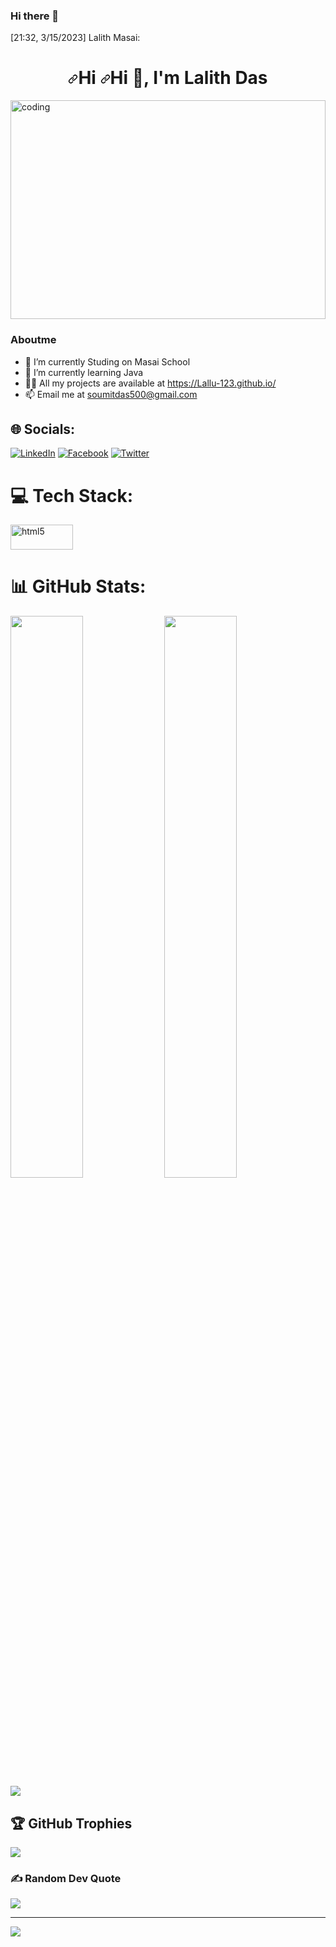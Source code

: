 ### Hi there 👋

[21:32, 3/15/2023] Lalith Masai: <!-- ### Hi there 👋 i'm Lalith -->

<h1 align="center" dir="auto"><a id="user-content-hi--im-madhusudan-amoli" class="anchor" aria-hidden="true" href="#hi--im-madhusudan-amoli"><svg class="octicon octicon-link" viewBox="0 0 16 16" version="1.1" width="16" height="16" aria-hidden="true"><path fill-rule="evenodd" d="M7.775 3.275a.75.75 0 001.06 1.06l1.25-1.25a2 2 0 112.83 2.83l-2.5 2.5a2 2 0 01-2.83 0 .75.75 0 00-1.06 1.06 3.5 3.5 0 004.95 0l2.5-2.5a3.5 3.5 0 00-4.95-4.95l-1.25 1.25zm-4.69 9.64a2 2 0 010-2.83l2.5-2.5a2 2 0 012.83 0 .75.75 0 001.06-1.06 3.5 3.5 0 00-4.95 0l-2.5 2.5a3.5 3.5 0 004.95 4.95l1.25-1.25a.75.75 0 00-1.06-1.06l-1.25 1.25a2 2 0 01-2.83 0z"></path></svg></a>Hi <g-emoji class="g-emoji" alias="wave" fallback-src="https://github.githubasset…
[21:38, 3/15/2023] Lalith Masai: <h1 align="center" dir="auto"><a id="user-content-hi--im-madhusudan-amoli" class="anchor" aria-hidden="true" href="#hi--im-madhusudan-amoli"><svg class="octicon octicon-link" viewBox="0 0 16 16" version="1.1" width="16" height="16" aria-hidden="true"><path fill-rule="evenodd" d="M7.775 3.275a.75.75 0 001.06 1.06l1.25-1.25a2 2 0 112.83 2.83l-2.5 2.5a2 2 0 01-2.83 0 .75.75 0 00-1.06 1.06 3.5 3.5 0 004.95 0l2.5-2.5a3.5 3.5 0 00-4.95-4.95l-1.25 1.25zm-4.69 9.64a2 2 0 010-2.83l2.5-2.5a2 2 0 012.83 0 .75.75 0 001.06-1.06 3.5 3.5 0 00-4.95 0l-2.5 2.5a3.5 3.5 0 004.95 4.95l1.25-1.25a.75.75 0 00-1.06-1.06l-1.25 1.25a2 2 0 01-2.83 0z"></path></svg></a>Hi <g-emoji class="g-emoji" alias="wave" fallback-src="https://github.githubassets.com/images/icons/emoji/unicode/1f44b.png">👋</g-emoji>, I'm Lalith Das</h1>


<img align="center" width=100% height=350px alt="coding" src="https://www.lambdatest.com/resources/images/news24.gif">


<!-- *Lalith/Lalith* is a ✨ special ✨ repository because its `README.md` (this file) appears on your GitHub profile. -->

<!-- Here are some ideas to get you started: -->
### Aboutme
- 🔭 I’m currently Studing on Masai School
- 🌱 I’m currently learning Java
- 👨‍💻 All my projects are available at https://Lallu-123.github.io/ 
- 📫 Email me at soumitdas500@gmail.com 


## 🌐 Socials:
[![LinkedIn](https://img.shields.io/badge/LinkedIn-%230077B5.svg?logo=linkedin&logoColor=white)](https://linkedin.com/in/soumitdas41) 
[![Facebook](https://img.shields.io/badge/Facebook-%230077B5.svg?logo=Facebook&logoColor=white)](https://m.facebook.com/100022097675884/) 
[![Twitter](https://img.shields.io/badge/Twitter-%230077B5.svg?logo=Twitter&logoColor=white)](https://Twitter.com/in/soumitdas41) 

# 💻 Tech Stack:
<!-- <img src="https://raw.githubusercontent.com/devicons/devicon/master/icons/html5/html5-original-wordmark.svg" alt="html5" width="40" height="40" style="max-width: 100%;"><img src="https://raw.githubusercontent.com/devicons/devicon/master/icons/css3/css3-original-wordmark.svg" alt="css3" width="40" height="40" style="max-width: 100%;">  <img src="https://raw.githubusercontent.com/devicons/devicon/master/icons/javascript/javascript-original.svg" alt="js" width="30" height="30" style="max-width: 100%;">  <img src="https://raw.githubusercontent.com/devicons/devicon/master/icons/java/java-original.svg" alt="java" width="40" height="40" style="max-width: 100%;">  <img src="https://raw.githubusercontent.com/devicons/devicon/master/icons/mysql/mysql-original-wordmark.svg" alt="java" width="40" height="40" style="max-width: 100%;">  -->
 <img src="https://camo.githubusercontent.com/d63d473e728e20a286d22bb2226a7bf45a2b9ac6c72c59c0e61e9730bfe4168c/68747470733a2f2f696d672e736869656c64732e696f2f62616467652f48544d4c352d4533344632363f7374796c653d666f722d7468652d6261646765266c6f676f3d68746d6c35266c6f676f436f6c6f723d7768697465" alt="html5" width="100" height="40" style="max-width: 100%;">




<!-- https://raw.githubusercontent.com/devicons/devicon/master/icons/mysql/mysql-original-wordmark.svg -->


# 📊 GitHub Stats:

  <img width="48%" src="https://github-readme-streak-stats.herokuapp.com?user=Lallu-123&theme=github-dark-blue&date_format=j%20M%5B%20Y%5D"/>
  <img width="48%" src="https://github-readme-stats-eight-theta.vercel.app/api/top-langs/?username=Lallu-123&layout=compact&langs_count=8&theme=algolia"/>
  <img src="https://github-readme-stats-eight-theta.vercel.app/api?username=Lallu-123&show_icons=true&theme=algolia&include_all_commits=true&count_private=true" />
<!-- ![](https://github-readme-stats.vercel.app/api?username=Lallu-123&theme=dark&hide_border=false&include_all_commits=true&count_private=true)<br/> -->
<!-- ![](https://github-readme-streak-stats.herokuapp.com/?user=Lallu-123&theme=dark&hide_border=false)<br/> -->
<!-- ![](https://github-readme-stats.vercel.app/api/top-langs/?username=Lallu-123&theme=dark&hide_border=false&include_all_commits=true&count_private=true&layout=compact) -->


## 🏆 GitHub Trophies
![](https://github-profile-trophy.vercel.app/?username=Lallu-123&theme=radical&no-frame=false&no-bg=true&margin-w=4)

### ✍️ Random Dev Quote
![](https://quotes-github-readme.vercel.app/api?type=horizontal&theme=radical)

---
[![](https://visitcount.itsvg.in/api?id=Lallu-123&icon=0&color=0)](https://visitcount.itsvg.in)
<!-- <a href="https://visitcount.itsvg.in">
  <img src="https://visitcount.itsvg.in/api?id=Soumit&label=Profile%20Views&color=0&icon=5&pretty=false" />
</a> -->


